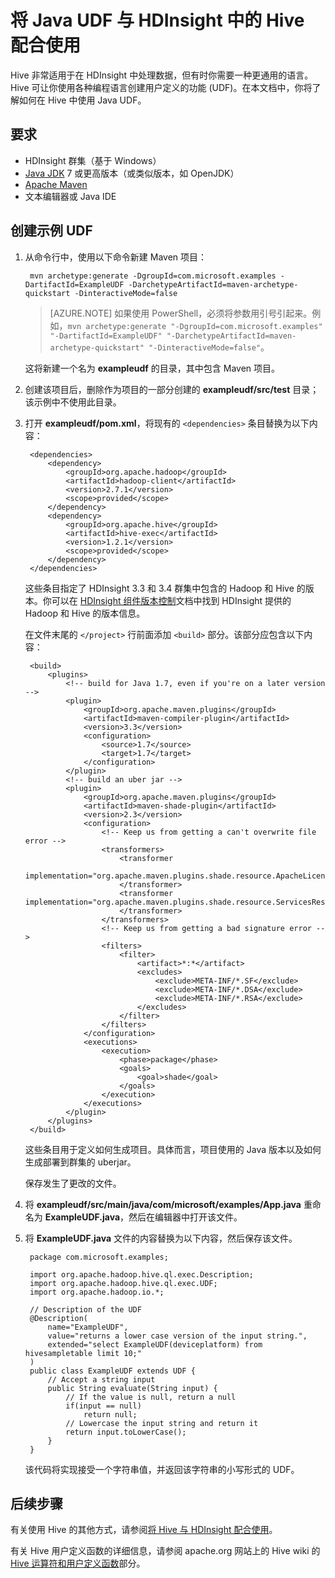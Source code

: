 <properties
    pageTitle="将 Java 用户定义函数 (UDF) 与 HDInsight 中的 Hive 配合使用 |Azure"
    description="了解如何在 HDInsight 的 Hive 中创建并使用 Java 用户定义函数 (UDF)。"
    services="hdinsight"
    documentationcenter=""
    author="Blackmist"
    manager="jhubbard"
    editor="cgronlun" />
<tags
    ms.assetid="8d4f8efe-2f01-4a61-8619-651e873c7982"
    ms.service="hdinsight"
    ms.devlang="java"
    ms.topic="article"
    ms.tgt_pltfrm="na"
    ms.workload="big-data"
    ms.date="01/12/2017"
    wacn.date="01/25/2017"
    ms.author="larryfr" />

# 将 Java UDF 与 HDInsight 中的 Hive 配合使用
Hive 非常适用于在 HDInsight 中处理数据，但有时你需要一种更通用的语言。Hive 可让你使用各种编程语言创建用户定义的功能 (UDF)。在本文档中，你将了解如何在 Hive 中使用 Java UDF。

## 要求

* HDInsight 群集（基于 Windows）
* [Java JDK](http://www.oracle.com/technetwork/java/javase/downloads/) 7 或更高版本（或类似版本，如 OpenJDK）
* [Apache Maven](http://maven.apache.org/)
* 文本编辑器或 Java IDE

## 创建示例 UDF
1. 从命令行中，使用以下命令新建 Maven 项目：
   
        mvn archetype:generate -DgroupId=com.microsoft.examples -DartifactId=ExampleUDF -DarchetypeArtifactId=maven-archetype-quickstart -DinteractiveMode=false
   
    > [AZURE.NOTE]
    如果使用 PowerShell，必须将参数用引号引起来。例如，`mvn archetype:generate "-DgroupId=com.microsoft.examples" "-DartifactId=ExampleUDF" "-DarchetypeArtifactId=maven-archetype-quickstart" "-DinteractiveMode=false"`。
    > 
    > 
   
    这将新建一个名为 **exampleudf** 的目录，其中包含 Maven 项目。
2. 创建该项目后，删除作为项目的一部分创建的 **exampleudf/src/test** 目录；该示例中不使用此目录。
3. 打开 **exampleudf/pom.xml**，将现有的 `<dependencies>` 条目替换为以下内容：
   
        <dependencies>
            <dependency>
                <groupId>org.apache.hadoop</groupId>
                <artifactId>hadoop-client</artifactId>
                <version>2.7.1</version>
                <scope>provided</scope>
            </dependency>
            <dependency>
                <groupId>org.apache.hive</groupId>
                <artifactId>hive-exec</artifactId>
                <version>1.2.1</version>
                <scope>provided</scope>
            </dependency>
        </dependencies>
   
    这些条目指定了 HDInsight 3.3 和 3.4 群集中包含的 Hadoop 和 Hive 的版本。你可以在 [HDInsight 组件版本控制](/documentation/articles/hdinsight-component-versioning/)文档中找到 HDInsight 提供的 Hadoop 和 Hive 的版本信息。
   
    在文件末尾的 `</project>` 行前面添加 `<build>` 部分。该部分应包含以下内容：
   
        <build>
            <plugins>
                <!-- build for Java 1.7, even if you're on a later version -->
                <plugin>
                    <groupId>org.apache.maven.plugins</groupId>
                    <artifactId>maven-compiler-plugin</artifactId>
                    <version>3.3</version>
                    <configuration>
                        <source>1.7</source>
                        <target>1.7</target>
                    </configuration>
                </plugin>
                <!-- build an uber jar -->
                <plugin>
                    <groupId>org.apache.maven.plugins</groupId>
                    <artifactId>maven-shade-plugin</artifactId>
                    <version>2.3</version>
                    <configuration>
                        <!-- Keep us from getting a can't overwrite file error -->
                        <transformers>
                            <transformer
                                    implementation="org.apache.maven.plugins.shade.resource.ApacheLicenseResourceTransformer">
                            </transformer>
                            <transformer implementation="org.apache.maven.plugins.shade.resource.ServicesResourceTransformer">
                            </transformer>
                        </transformers>
                        <!-- Keep us from getting a bad signature error -->
                        <filters>
                            <filter>
                                <artifact>*:*</artifact>
                                <excludes>
                                    <exclude>META-INF/*.SF</exclude>
                                    <exclude>META-INF/*.DSA</exclude>
                                    <exclude>META-INF/*.RSA</exclude>
                                </excludes>
                            </filter>
                        </filters>
                    </configuration>
                    <executions>
                        <execution>
                            <phase>package</phase>
                            <goals>
                                <goal>shade</goal>
                            </goals>
                        </execution>
                    </executions>
                </plugin>
            </plugins>
        </build>
   
    这些条目用于定义如何生成项目。具体而言，项目使用的 Java 版本以及如何生成部署到群集的 uberjar。
   
    保存发生了更改的文件。
4. 将 **exampleudf/src/main/java/com/microsoft/examples/App.java** 重命名为 **ExampleUDF.java**，然后在编辑器中打开该文件。
5. 将 **ExampleUDF.java** 文件的内容替换为以下内容，然后保存该文件。
   
        package com.microsoft.examples;
   
        import org.apache.hadoop.hive.ql.exec.Description;
        import org.apache.hadoop.hive.ql.exec.UDF;
        import org.apache.hadoop.io.*;
   
        // Description of the UDF
        @Description(
            name="ExampleUDF",
            value="returns a lower case version of the input string.",
            extended="select ExampleUDF(deviceplatform) from hivesampletable limit 10;"
        )
        public class ExampleUDF extends UDF {
            // Accept a string input
            public String evaluate(String input) {
                // If the value is null, return a null
                if(input == null)
                    return null;
                // Lowercase the input string and return it
                return input.toLowerCase();
            }
        }
   
    该代码将实现接受一个字符串值，并返回该字符串的小写形式的 UDF。

## 后续步骤
有关使用 Hive 的其他方式，请参阅[将 Hive 与 HDInsight 配合使用](/documentation/articles/hdinsight-use-hive/)。

有关 Hive 用户定义函数的详细信息，请参阅 apache.org 网站上的 Hive wiki 的 [Hive 运算符和用户定义函数](https://cwiki.apache.org/confluence/display/Hive/LanguageManual+UDF)部分。

<!---HONumber=Mooncake_0120_2017-->
<!--Update_Description: update from ASM to ARM-->